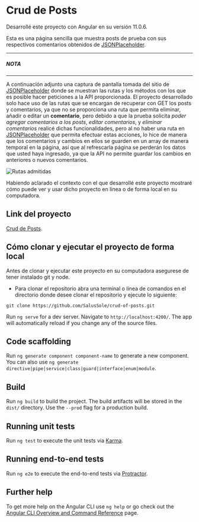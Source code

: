 # Crud de Posts

Desarrollé este proyecto con Angular en su versión 11.0.6.

Esta es una página sencilla que muestra posts de prueba con sus respectivos comentarios obtenidos de [JSONPlaceholder](https://jsonplaceholder.typicode.com/).

***
##### NOTA
***

A continuación adjunto una captura de pantalla tomada del sitio de [JSONPlaceholder](https://jsonplaceholder.typicode.com/) donde se muestran las rutas y los métodos con los que es posible hacer peticiones a la API proporcionada. El proyecto desarrollado solo hace uso de las rutas que se encargan de recuperar con GET los posts y comentarios, ya que no se proporciona una ruta que permita eliminar, añadir o editar un **comentario**, pero debido a que la prueba solicita *poder agregar comentarios a los posts*, *editar comentarios*, y *eliminar comentarios* realicé dichas funcionalidades, pero al no haber una ruta en [JSONPlaceholder](https://jsonplaceholder.typicode.com/) que permita efectuar estas acciones, lo hice de manera que los comentarios y cambios en ellos se guarden en un array de manera temporal en la página, así que al refrescarla página se perderán los datos que usted haya ingresado, ya que la API no permite guardar los cambios en anteriores o nuevos comentarios.

![Rutas admitidas](https://i.ibb.co/vJ7p5q5/Screenshot-2021-02-21-JSONPlaceholder-Free-Fake-REST-API.png)

Habiendo aclarado el contexto con el que desarrollé este proyecto mostraré cómo puede ver y usar dicho proyecto en línea o de forma local en su computadora.

## Link del proyecto

[Crud de Posts](https://salussole.github.io/crud-of-posts/).

## Cómo clonar y ejecutar el proyecto de forma local

Antes de clonar y ejecutar este proyecto en su computadora asegurese de tener instalado git y node.

- Para clonar el repositorio abra una terminal o línea de comandos en el directorio donde desee clonar el repositorio y ejecute lo siguiente:
```
git clone https://github.com/SalusSole/crud-of-posts.git
```

Run `ng serve` for a dev server. Navigate to `http://localhost:4200/`. The app will automatically reload if you change any of the source files.

## Code scaffolding

Run `ng generate component component-name` to generate a new component. You can also use `ng generate directive|pipe|service|class|guard|interface|enum|module`.

## Build

Run `ng build` to build the project. The build artifacts will be stored in the `dist/` directory. Use the `--prod` flag for a production build.

## Running unit tests

Run `ng test` to execute the unit tests via [Karma](https://karma-runner.github.io).

## Running end-to-end tests

Run `ng e2e` to execute the end-to-end tests via [Protractor](http://www.protractortest.org/).

## Further help

To get more help on the Angular CLI use `ng help` or go check out the [Angular CLI Overview and Command Reference](https://angular.io/cli) page.
